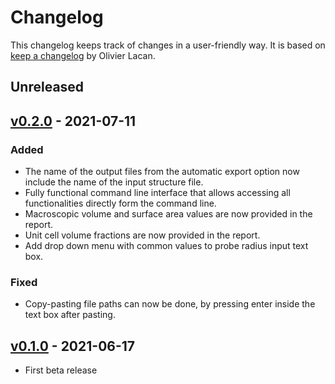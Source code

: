 # Changelog

This changelog keeps track of changes in a user-friendly way. It is based on [keep a changelog](https://keepachangelog.com/en/1.0.0/) by Olivier Lacan.

## Unreleased

## [v0.2.0](https://github.com/jmaglic/MoloVol/releases/tag/v0.2.0) - 2021-07-11

### Added
* The name of the output files from the automatic export option now include the name of the input structure file.
* Fully functional command line interface that allows accessing all functionalities directly form the command line.
* Macroscopic volume and surface area values are now provided in the report.
* Unit cell volume fractions are now provided in the report.
* Add drop down menu with common values to probe radius input text box.

### Fixed
* Copy-pasting file paths can now be done, by pressing enter inside the text box after pasting.

## [v0.1.0](https://github.com/jmaglic/MoloVol/releases/tag/v0.1.0) - 2021-06-17
* First beta release
